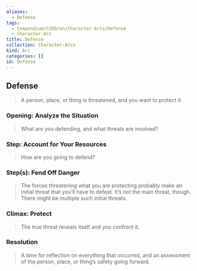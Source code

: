 ```yaml
---
aliases:
  - Defense
tags:
  - Compendium/CSRD/en/Character-Arcs/Defense
  - Character-Arc
title: Defense
collection: Character-Arcs
kind: Arc
categories: []
id: Defense
---
```

## Defense  
>A person, place, or thing is threatened, and you want to protect it.  
### Opening: Analyze the Situation   
>What are you defending, and what threats are involved?  
### Step: Account for Your Resources   
>How are you going to defend?  
### Step(s): Fend Off Danger  
>The forces threatening what you are protecting probably make an initial threat that you’ll have to defeat. It’s not the main threat, though. There might be multiple such initial threats.  
### Climax: Protect    
>The true threat reveals itself and you confront it.   
### Resolution   
>A time for reflection on everything that occurred, and an assessment of the person, place, or thing’s safety going forward.
